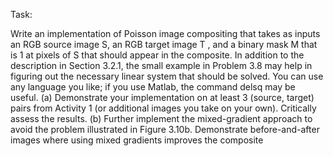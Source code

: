 Task:

Write an implementation of Poisson image compositing that takes as inputs an RGB
source image S, an RGB target image T , and a binary mask M that is 1 at pixels of S that should
appear in the composite. In addition to the description in Section 3.2.1, the small example in
Problem 3.8 may help in figuring out the necessary linear system that should be solved. You can
use any language you like; if you use Matlab, the command delsq may be useful.
(a) Demonstrate your implementation on at least 3 (source, target) pairs from Activity 1 (or additional images you take on your own). Critically assess the results.
(b) Further implement the mixed-gradient approach to avoid the problem illustrated in Figure
3.10b. Demonstrate before-and-after images where using mixed gradients improves the composite
